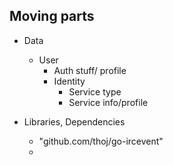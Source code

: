
##

## Moving parts

* Data
	* User
		* Auth stuff/ profile
		* Identity
			* Service type
			* Service info/profile

* Libraries, Dependencies
	* "github.com/thoj/go-ircevent"
	* 

